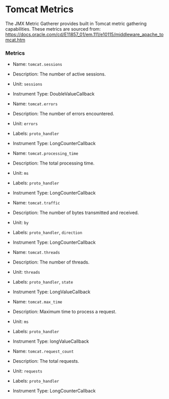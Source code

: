 # Tomcat Metrics

The JMX Metric Gatherer provides built in Tomcat metric gathering capabilities.
These metrics are sourced from: https://docs.oracle.com/cd/E11857_01/em.111/e10115/middleware_apache_tomcat.htm

### Metrics

* Name: `tomcat.sessions`
* Description: The number of active sessions.
* Unit: `sessions`
* Instrument Type: DoubleValueCallback

* Name: `tomcat.errors`
* Description: The number of errors encountered.
* Unit: `errors`
* Labels: `proto_handler`
* Instrument Type: LongCounterCallback

* Name: `tomcat.processing_time`
* Description: The total processing time.
* Unit: `ms`
* Labels: `proto_handler`
* Instrument Type: LongCounterCallback

* Name: `tomcat.traffic`
* Description: The number of bytes transmitted and received.
* Unit: `by`
* Labels: `proto_handler`, `direction`
* Instrument Type: LongCounterCallback

* Name: `tomcat.threads`
* Description: The number of threads.
* Unit: `threads`
* Labels: `proto_handler`, `state`
* Instrument Type: LongValueCallback

* Name: `tomcat.max_time`
* Description: Maximum time to process a request.
* Unit: `ms`
* Labels: `proto_handler`
* Instrument Type: longValueCallback

* Name: `tomcat.request_count`
* Description: The total requests.
* Unit: `requests`
* Labels: `proto_handler`
* Instrument Type: LongCounterCallback
